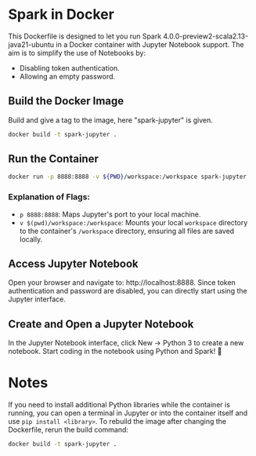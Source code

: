 # Spark in Docker

This Dockerfile is designed to let you run Spark 4.0.0-preview2-scala2.13-java21-ubuntu in a Docker container with Jupyter Notebook support.
The aim is to simplify the use of Notebooks by:

- Disabling token authentication.
- Allowing an empty password.

## Build the Docker Image

Build and give a tag to the image, here "spark-jupyter" is given.

```bash
docker build -t spark-jupyter .
```

## Run the Container

```bash
docker run -p 8888:8888 -v ${PWD}/workspace:/workspace spark-jupyter
```

### Explanation of Flags:

- `p 8888:8888`: Maps Jupyter's port to your local machine.
- `v $(pwd)/workspace:/workspace`: Mounts your local `workspace` directory to the container's `/workspace` directory, ensuring all files are saved locally.

## Access Jupyter Notebook

Open your browser and navigate to: http://localhost:8888.
Since token authentication and password are disabled, you can directly start using the Jupyter interface.

## Create and Open a Jupyter Notebook

In the Jupyter Notebook interface, click New → Python 3 to create a new notebook.
Start coding in the notebook using Python and Spark! 🎉

# Notes

If you need to install additional Python libraries while the container is running, you can open a terminal in Jupyter or into the container itself and use `pip install <library>`.
To rebuild the image after changing the Dockerfile, rerun the build command:

```bash
docker build -t spark-jupyter .
```
